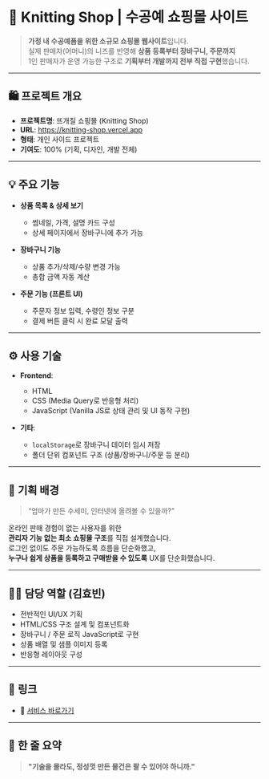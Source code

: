 # 🧶 Knitting Shop | 수공예 쇼핑몰 사이트

> **가정 내 수공예품을 위한 소규모 쇼핑몰 웹사이트**입니다.  
> 실제 판매자(어머니)의 니즈를 반영해 **상품 등록부터 장바구니, 주문까지**  
> 1인 판매자가 운영 가능한 구조로 **기획부터 개발까지 전부 직접 구현**했습니다.

---

## 🛍️ 프로젝트 개요

- **프로젝트명**: 뜨개질 쇼핑몰 (Knitting Shop)
- **URL**: https://knitting-shop.vercel.app  
- **형태**: 개인 사이드 프로젝트  
- **기여도**: 100% (기획, 디자인, 개발 전체)

---

## 💡 주요 기능

- **상품 목록 & 상세 보기**
  - 썸네일, 가격, 설명 카드 구성  
  - 상세 페이지에서 장바구니에 추가 가능

- **장바구니 기능**
  - 상품 추가/삭제/수량 변경 가능  
  - 총합 금액 자동 계산

- **주문 기능 (프론트 UI)**
  - 주문자 정보 입력, 수령인 정보 구분  
  - 결제 버튼 클릭 시 완료 모달 출력

---

## ⚙️ 사용 기술

- **Frontend**:  
  - HTML  
  - CSS (Media Query로 반응형 처리)  
  - JavaScript (Vanilla JS로 상태 관리 및 UI 동작 구현)

- **기타**:  
  - `localStorage`로 장바구니 데이터 임시 저장  
  - 폴더 단위 컴포넌트 구조 (상품/장바구니/주문 등 분리)

---

## 🎯 기획 배경

> “엄마가 만든 수세미, 인터넷에 올려볼 수 있을까?”

온라인 판매 경험이 없는 사용자를 위한  
**관리자 기능 없는 최소 쇼핑몰 구조**를 직접 설계했습니다.  
로그인 없이도 주문 가능하도록 흐름을 단순화했고,  
**누구나 쉽게 상품을 등록하고 구매받을 수 있도록** UX를 단순화했습니다.

---

## 🙋‍♀️ 담당 역할 (김효빈)

- 전반적인 UI/UX 기획  
- HTML/CSS 구조 설계 및 컴포넌트화  
- 장바구니 / 주문 로직 JavaScript로 구현  
- 상품 배열 및 샘플 이미지 등록  
- 반응형 레이아웃 구성

---

## 📎 링크

- 🔗 [서비스 바로가기](https://knitting-shop.vercel.app)

---

## 🧵 한 줄 요약

> **"기술을 몰라도, 정성껏 만든 물건은 팔 수 있어야 하니까."**
